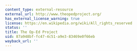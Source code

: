```yaml
---
content_type: external-resource
external_url: http://www.theopedproject.org/
has_external_license_warning: true
license: https://en.wikipedia.org/wiki/All_rights_reserved
status: ''
title: The Op-Ed Project
uid: 87a948bf-fc47-4c51-a9e3-83469e0f66eb
wayback_url: ''
---
```

